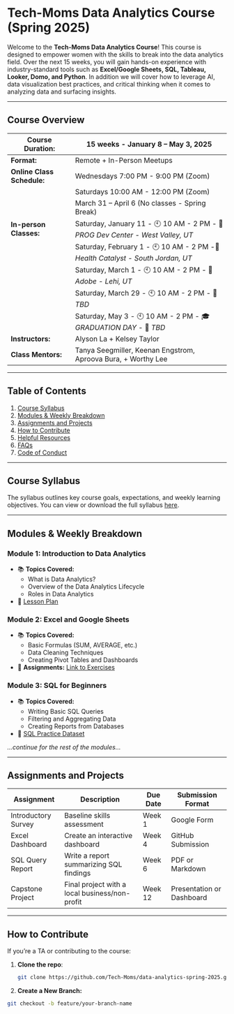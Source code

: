 # **Tech-Moms Data Analytics Course (Spring 2025)**

Welcome to the **Tech-Moms Data Analytics Course**! This course is designed to empower women with the skills to break into the data analytics field. Over the next 15 weeks, you will gain hands-on experience with industry-standard tools such as **Excel/Google Sheets, SQL, Tableau, Looker, Domo, and Python**. In addition we will cover how to leverage AI, data visualization best practices, and critical thinking when it comes to analyzing data and surfacing insights. 

---

## **Course Overview**

| **Course Duration:**  | 15 weeks - January 8 – May 3, 2025   |
|-----------------------|--------------------------|
| **Format:**            | Remote + In-Person Meetups |
| **Online Class Schedule:**    | Wednesdays 7:00 PM - 9:00 PM (Zoom) 
| |  Saturdays 10:00 AM - 12:00 PM (Zoom) |  
| |  March 31 – April 6 (No classes - Spring Break) |  
| **In-person Classes:** | Saturday, January 11 - 🕙 10 AM - 2 PM - 📍 *PROG Dev Center - West Valley, UT* |
| | Saturday, February 1 - 🕙 10 AM - 2 PM -📍 *Health Catalyst - South Jordan, UT* |
| | Saturday, March 1 - 🕙 10 AM - 2 PM - 📍 *Adobe - Lehi, UT* |
| | Saturday, March 29 -  🕙 10 AM - 2 PM - 📍 *TBD* |
| | Saturday, May 3 - 🕙 10 AM - 2 PM - 🎓 *GRADUATION DAY* - 📍 *TBD* |
| **Instructors:**       | Alyson La + Kelsey Taylor |
| **Class Mentors:** | Tanya Seegmiller, Keenan Engstrom, Aproova Bura, + Worthy Lee | 

---

## **Table of Contents**

1. [Course Syllabus](#course-syllabus)
2. [Modules & Weekly Breakdown](#modules--weekly-breakdown)
3. [Assignments and Projects](#assignments-and-projects)
4. [How to Contribute](#how-to-contribute)
5. [Helpful Resources](#helpful-resources)
6. [FAQs](#faqs)
7. [Code of Conduct](#code-of-conduct)

---

## **Course Syllabus**

The syllabus outlines key course goals, expectations, and weekly learning objectives. You can view or download the full syllabus [here](./syllabus.md).

---

## **Modules & Weekly Breakdown**

### **Module 1: Introduction to Data Analytics**
- 📚 **Topics Covered:**
  - What is Data Analytics?
  - Overview of the Data Analytics Lifecycle
  - Roles in Data Analytics
- 🔗 [Lesson Plan](./module-1-intro-to-data-analytics/lesson-plan.md)

### **Module 2: Excel and Google Sheets**
- 📚 **Topics Covered:**
  - Basic Formulas (SUM, AVERAGE, etc.)
  - Data Cleaning Techniques
  - Creating Pivot Tables and Dashboards
- 📝 **Assignments:** [Link to Exercises](./module-2-excel-google-sheets/assignments/)

### **Module 3: SQL for Beginners**
- 📚 **Topics Covered:**
  - Writing Basic SQL Queries
  - Filtering and Aggregating Data
  - Creating Reports from Databases
- 🔗 [SQL Practice Dataset](./module-3-sql/sample-datasets/)
  
*...continue for the rest of the modules...*

---

## **Assignments and Projects**

| **Assignment**      | **Description**                         | **Due Date** | **Submission Format** |
|---------------------|-------------------------------------------|--------------|----------------------|
| Introductory Survey | Baseline skills assessment                | Week 1       | Google Form           |
| Excel Dashboard     | Create an interactive dashboard           | Week 4       | GitHub Submission     |
| SQL Query Report    | Write a report summarizing SQL findings   | Week 6       | PDF or Markdown       |
| Capstone Project    | Final project with a local business/non-profit | Week 12  | Presentation or Dashboard |

---

## **How to Contribute**

If you’re a TA or contributing to the course:
1. **Clone the repo**:
   ```bash
   git clone https://github.com/Tech-Moms/data-analytics-spring-2025.git

2. **Create a New Branch:**

  ```bash
  git checkout -b feature/your-branch-name
